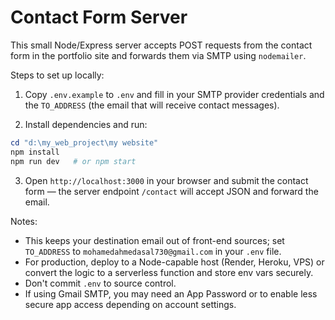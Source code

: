 # Contact Form Server

This small Node/Express server accepts POST requests from the contact form in the portfolio site and forwards them via SMTP using `nodemailer`.

Steps to set up locally:

1. Copy `.env.example` to `.env` and fill in your SMTP provider credentials and the `TO_ADDRESS` (the email that will receive contact messages).

2. Install dependencies and run:

```powershell
cd "d:\my_web_project\my website"
npm install
npm run dev   # or npm start
```

3. Open `http://localhost:3000` in your browser and submit the contact form — the server endpoint `/contact` will accept JSON and forward the email.

Notes:
- This keeps your destination email out of front-end sources; set `TO_ADDRESS` to `mohamedahmedasal730@gmail.com` in your `.env` file.
- For production, deploy to a Node-capable host (Render, Heroku, VPS) or convert the logic to a serverless function and store env vars securely.
- Don't commit `.env` to source control.
- If using Gmail SMTP, you may need an App Password or to enable less secure app access depending on account settings.
